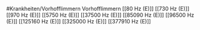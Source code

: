 #Krankheiten/Vorhofflimmern
Vorhofflimmern
[[80 Hz (E)]]
[[730 Hz (E)]]
[[970 Hz (E)]]
[[5750 Hz (E)]]
[[37500 Hz (E)]]
[[85090 Hz (E)]]
[[96500 Hz (E)]]
[[125160 Hz (E)]]
[[325000 Hz (E)]]
[[377910 Hz (E)]]